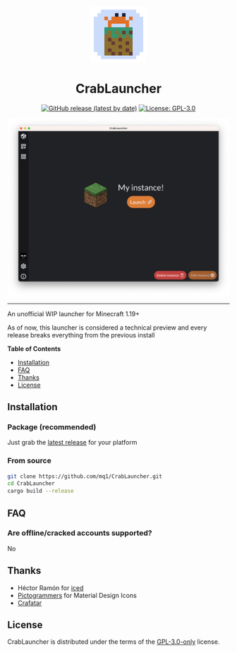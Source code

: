 <br>

<p align="center">
<img src="assets/logo-128x128.png" alt="CrabLauncher Logo">
</p>

<h1 align="center">CrabLauncher</h1>

<p align="center">
<a href="https://github.com/mq1/CrabLauncher/releases/latest"><img alt="GitHub release (latest by date)" src="https://img.shields.io/github/v/release/mq1/CrabLauncher"></a>
<a href="https://github.com/mq1/CrabLauncher/blob/main/LICENSE"><img alt="License: GPL-3.0" src="https://img.shields.io/github/license/mq1/CrabLauncher"></a>
</p>

<img alt="screenshot" src="screenshot.png">

-----

An unofficial WIP launcher for Minecraft 1.19+

As of now, this launcher is considered a technical preview and every release breaks everything from the previous install

**Table of Contents**

- [Installation](#installation)
- [FAQ](#faq)
- [Thanks](#thanks)
- [License](#license)

## Installation

### Package (recommended)

Just grab the [latest release](https://github.com/mq1/CrabLauncher/releases/latest) for your platform

### From source

```sh
git clone https://github.com/mq1/CrabLauncher.git
cd CrabLauncher
cargo build --release
```

## FAQ

### Are offline/cracked accounts supported?

No

## Thanks

- Héctor Ramón for [iced](https://github.com/iced-rs/iced)
- [Pictogrammers](https://pictogrammers.com) for Material Design Icons
- [Crafatar](https://crafatar.com/)

## License

CrabLauncher is distributed under the terms of the [GPL-3.0-only](https://spdx.org/licenses/GPL-3.0-only.html) license.
